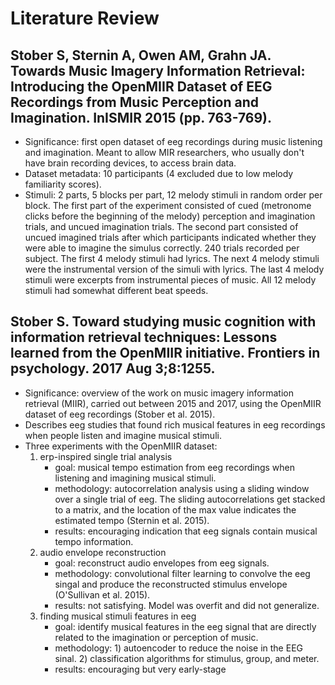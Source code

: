 # Literature Review

## Stober S, Sternin A, Owen AM, Grahn JA. Towards Music Imagery Information Retrieval: Introducing the OpenMIIR Dataset of EEG Recordings from Music Perception and Imagination. InISMIR 2015 (pp. 763-769).
- Significance: first open dataset of eeg recordings during music listening and imagination. Meant to allow MIR researchers, who usually don't have brain recording devices, to access brain data.
- Dataset metadata: 10 participants (4 excluded due to low melody familiarity scores). 
- Stimuli: 2 parts, 5 blocks per part, 12 melody stimuli in random order per block. The first part of the experiment consisted of cued (metronome clicks before the beginning of the melody) perception and imagination trials, and uncued imagination trials. The second part consisted of uncued imagined trials after which participants indicated whether they were able to imagine the simulus correctly. 240 trials recorded per subject. The first 4 melody stimuli had lyrics. The next 4 melody stimuli were the instrumental version of the simuli with lyrics. The last 4 melody stimuli were excerpts from instrumental pieces of music. All 12 melody stimuli had somewhat different beat speeds. 

## Stober S. Toward studying music cognition with information retrieval techniques: Lessons learned from the OpenMIIR initiative. Frontiers in psychology. 2017 Aug 3;8:1255.
- Significance: overview of the work on music imagery information retrieval (MIIR), carried out between 2015 and 2017, using the OpenMIIR dataset of eeg recordings (Stober et al. 2015). 
- Describes eeg studies that found rich musical features in eeg recordings when people listen and imagine musical stimuli.
- Three experiments with the OpenMIIR dataset:
	1. erp-inspired single trial analysis
		- goal: musical tempo estimation from eeg recordings when listening and imagining musical stimuli.
		- methodology: autocorrelation analysis using a sliding window over a single trial of eeg. The sliding autocorrelations get stacked to a matrix, and the location of the max value indicates the estimated tempo (Sternin et al. 2015).
		- results: encouraging indication that eeg signals contain musical tempo information.
	2. audio envelope reconstruction
		- goal: reconstruct audio envelopes from eeg signals.
		- methodology: convolutional filter learning to convolve the eeg singal and produce the reconstructed stimulus envelope (O'Sullivan et al. 2015).
		- results: not satisfying. Model was overfit and did not generalize.
	3. finding musical stimuli features in eeg
		- goal: identify musical features in the eeg signal that are directly related to the imagination or perception of music. 
		- methodology: 1) autoencoder to reduce the noise in the EEG sinal. 2) classification algorithms for stimulus, group, and meter. 
		- results: encouraging but very early-stage
